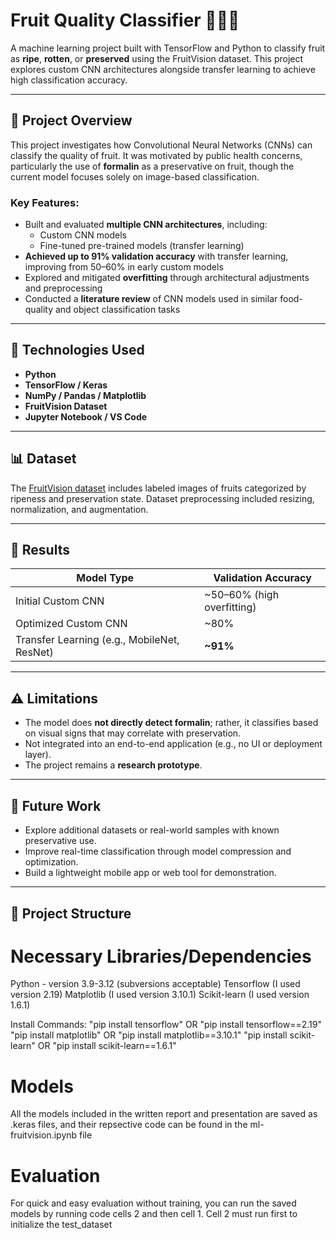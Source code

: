 # Fruit Quality Classifier 🍎🍌🍇

A machine learning project built with TensorFlow and Python to classify fruit as **ripe**, **rotten**, or **preserved** using the FruitVision dataset. This project explores custom CNN architectures alongside transfer learning to achieve high classification accuracy.

---

## 🚀 Project Overview

This project investigates how Convolutional Neural Networks (CNNs) can classify the quality of fruit. It was motivated by public health concerns, particularly the use of **formalin** as a preservative on fruit, though the current model focuses solely on image-based classification.

### Key Features:
- Built and evaluated **multiple CNN architectures**, including:
  - Custom CNN models
  - Fine-tuned pre-trained models (transfer learning)
- **Achieved up to 91% validation accuracy** with transfer learning, improving from 50–60% in early custom models
- Explored and mitigated **overfitting** through architectural adjustments and preprocessing
- Conducted a **literature review** of CNN models used in similar food-quality and object classification tasks

---

## 🧠 Technologies Used

- **Python**
- **TensorFlow / Keras**
- **NumPy / Pandas / Matplotlib**
- **FruitVision Dataset**
- **Jupyter Notebook / VS Code**

---

## 📊 Dataset

The [FruitVision dataset]([https://www.kaggle.com/datasets](https://data.mendeley.com/datasets/xkbjx8959c/2)) includes labeled images of fruits categorized by ripeness and preservation state. Dataset preprocessing included resizing, normalization, and augmentation.

---

## 🧪 Results

| Model Type         | Validation Accuracy |
|--------------------|---------------------|
| Initial Custom CNN | ~50–60% (high overfitting) |
| Optimized Custom CNN | ~80%               |
| Transfer Learning (e.g., MobileNet, ResNet) | **~91%**               |

---

## ⚠️ Limitations

- The model does **not directly detect formalin**; rather, it classifies based on visual signs that may correlate with preservation.
- Not integrated into an end-to-end application (e.g., no UI or deployment layer).
- The project remains a **research prototype**.

---

## 📝 Future Work

- Explore additional datasets or real-world samples with known preservative use.
- Improve real-time classification through model compression and optimization.
- Build a lightweight mobile app or web tool for demonstration.

---

## 📂 Project Structure





# Necessary Libraries/Dependencies
Python - version 3.9-3.12 (subversions acceptable)
Tensorflow (I used version 2.19)
Matplotlib (I used version 3.10.1)
Scikit-learn (I used version 1.6.1)

Install Commands:
"pip install tensorflow" OR "pip install tensorflow==2.19"
"pip install matplotlib" OR "pip install matplotlib==3.10.1"
"pip install scikit-learn" OR "pip install scikit-learn==1.6.1"

# Models
All the models included in the written report and presentation are saved as .keras files, and their repsective code can be found in the ml-fruitvision.ipynb file

# Evaluation
For quick and easy evaluation without training, you can run the saved models by running code cells 2 and then cell 1. Cell 2 must run first to initialize the test_dataset
